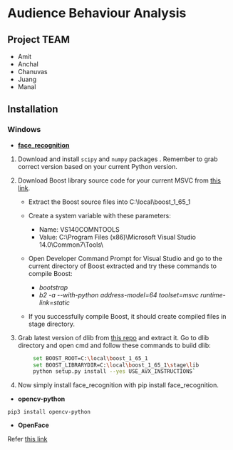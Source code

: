 # Audience Behaviour Analysis 
##  Project TEAM
 - Amit 
 - Anchal 
 - Chanuvas
 - Juang
 - Manal
 
 ## Installation
 ### Windows
 
 * [**face_recognition**](https://github.com/ageitgey/face_recognition/issues/175)
 
1. Download and install `scipy` and `numpy` packages . Remember to grab correct version based on your current Python version.
2. Download Boost library source code for your current MSVC from [this link](https://sourceforge.net/projects/boost/files/).
    - Extract the Boost source files into C:\local\boost_1_65_1
    - Create a system variable with these parameters:
        * Name: VS140COMNTOOLS    
        * Value: C:\Program Files (x86)\Microsoft Visual Studio 14.0\Common7\Tools\ 
        
    -  Open Developer Command Prompt for Visual Studio and go to the current directory of Boost extracted and try these commands to compile Boost:
        * _bootstrap_
        * _b2 -a --with-python address-model=64 toolset=msvc runtime-link=static_ 
        
    - If you successfully compile Boost, it should create compiled files in stage directory.

3. Grab latest version of dlib from [this repo](https://github.com/davisking/dlib) and extract it.
Go to dlib directory and open cmd and follow these commands to build dlib:
```sh 
        set BOOST_ROOT=C:\local\boost_1_65_1
        set BOOST_LIBRARYDIR=C:\local\boost_1_65_1\stage\lib
        python setup.py install --yes USE_AVX_INSTRUCTIONS`
```

4. Now simply install face_recognition with pip install face_recognition.


* **opencv-python**
```
pip3 install opencv-python
```
* **OpenFace**

Refer [this link](https://github.com/TadasBaltrusaitis/OpenFace/wiki/Windows-Installation)
